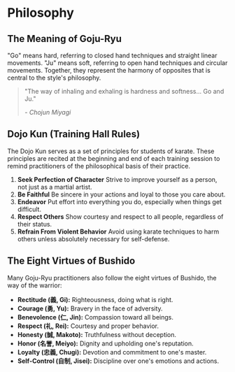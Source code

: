 # Philosophy

## The Meaning of Goju-Ryu

"Go" means hard, referring to closed hand techniques and straight linear movements. "Ju" means soft, referring to open hand techniques and circular movements. Together, they represent the harmony of opposites that is central to the style's philosophy.

> "The way of inhaling and exhaling is hardness and softness... Go and Ju."
> 
> _- Chojun Miyagi_

## Dojo Kun (Training Hall Rules)

The Dojo Kun serves as a set of principles for students of karate. These principles are recited at the beginning and end of each training session to remind practitioners of the philosophical basis of their practice.

1.  **Seek Perfection of Character**
    Strive to improve yourself as a person, not just as a martial artist.
2.  **Be Faithful**
    Be sincere in your actions and loyal to those you care about.
3.  **Endeavor**
    Put effort into everything you do, especially when things get difficult.
4.  **Respect Others**
    Show courtesy and respect to all people, regardless of their status.
5.  **Refrain From Violent Behavior**
    Avoid using karate techniques to harm others unless absolutely necessary for self-defense.

## The Eight Virtues of Bushido

Many Goju-Ryu practitioners also follow the eight virtues of Bushido, the way of the warrior:

*   **Rectitude (義, Gi):** Righteousness, doing what is right.
*   **Courage (勇, Yu):** Bravery in the face of adversity.
*   **Benevolence (仁, Jin):** Compassion toward all beings.
*   **Respect (礼, Rei):** Courtesy and proper behavior.
*   **Honesty (誠, Makoto):** Truthfulness without deception.
*   **Honor (名誉, Meiyo):** Dignity and upholding one's reputation.
*   **Loyalty (忠義, Chugi):** Devotion and commitment to one's master.
*   **Self-Control (自制, Jisei):** Discipline over one's emotions and actions. 